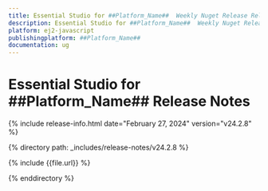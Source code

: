 ```yaml
---
title: Essential Studio for ##Platform_Name##  Weekly Nuget Release Release Notes  
description: Essential Studio for ##Platform_Name##  Weekly Nuget Release Release Notes  
platform: ej2-javascript
publishingplatform: ##Platform_Name##
documentation: ug
---
```


# Essential Studio for  ##Platform_Name##   Release Notes  

{% include release-info.html date="February 27, 2024"  version="v24.2.8" %} 

{% directory path: _includes/release-notes/v24.2.8 %}

{% include {{file.url}} %}

{% enddirectory %}